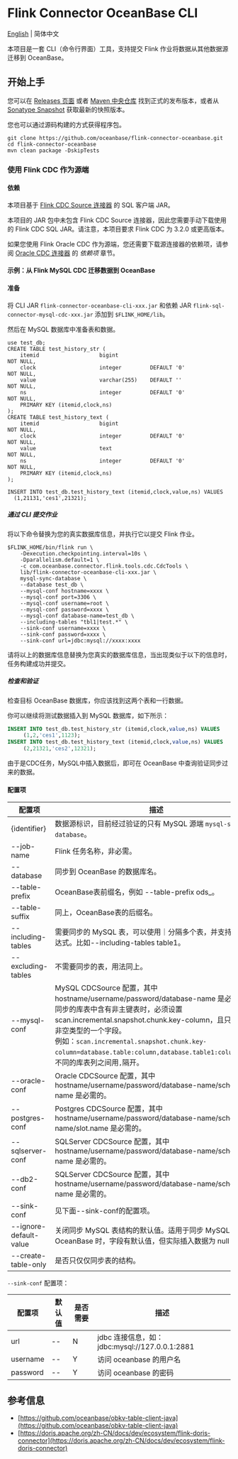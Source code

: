 # Flink Connector OceanBase CLI

[English](flink-connector-oceanbase-cli.md) | 简体中文

本项目是一套 CLI（命令行界面）工具，支持提交 Flink 作业将数据从其他数据源迁移到 OceanBase。

## 开始上手

您可以在 [Releases 页面](https://github.com/oceanbase/flink-connector-oceanbase/releases) 或者 [Maven 中央仓库](https://central.sonatype.com/artifact/com.oceanbase/flink-connector-oceanbase-cli) 找到正式的发布版本，或者从 [Sonatype Snapshot](https://s01.oss.sonatype.org/content/repositories/snapshots/com/oceanbase/flink-connector-oceanbase-cli) 获取最新的快照版本。

您也可以通过源码构建的方式获得程序包。

```shell
git clone https://github.com/oceanbase/flink-connector-oceanbase.git
cd flink-connector-oceanbase
mvn clean package -DskipTests
```

### 使用 Flink CDC 作为源端

#### 依赖

本项目基于 [Flink CDC Source 连接器](https://nightlies.apache.org/flink/flink-cdc-docs-master/docs/connectors/flink-sources/overview/) 的 SQL 客户端 JAR。

本项目的 JAR 包中未包含 Flink CDC Source 连接器，因此您需要手动下载使用的 Flink CDC SQL JAR。请注意，本项目要求 Flink CDC 为 3.2.0 或更高版本。

如果您使用 Flink Oracle CDC 作为源端，您还需要下载源连接器的依赖项，请参阅 [Oracle CDC 连接器](https://nightlies.apache.org/flink/flink-cdc-docs-master/docs/connectors/flink-sources/oracle-cdc/#sql-client-jar) 的 *依赖项* 章节。

#### 示例：从 Flink MySQL CDC 迁移数据到 OceanBase

#### 准备

将 CLI JAR `flink-connector-oceanbase-cli-xxx.jar` 和依赖 JAR `flink-sql-connector-mysql-cdc-xxx.jar` 添加到 `$FLINK_HOME/lib`。

然后在 MySQL 数据库中准备表和数据。

```mysql
use test_db;
CREATE TABLE test_history_str (
	itemid                   bigint                                    NOT NULL,
	clock                    integer         DEFAULT '0'               NOT NULL,
	value                    varchar(255)    DEFAULT ''                NOT NULL,
	ns                       integer         DEFAULT '0'               NOT NULL,
	PRIMARY KEY (itemid,clock,ns)
);
CREATE TABLE test_history_text (
	itemid                   bigint                                    NOT NULL,
	clock                    integer         DEFAULT '0'               NOT NULL,
	value                    text                                      NOT NULL,
	ns                       integer         DEFAULT '0'               NOT NULL,
	PRIMARY KEY (itemid,clock,ns)
);

INSERT INTO test_db.test_history_text (itemid,clock,value,ns) VALUES
  (1,21131,'ces1',21321);
```

##### 通过 CLI 提交作业

将以下命令替换为您的真实数据库信息，并执行它以提交 Flink 作业。

```shell
$FLINK_HOME/bin/flink run \
    -Dexecution.checkpointing.interval=10s \
    -Dparallelism.default=1 \
    -c com.oceanbase.connector.flink.tools.cdc.CdcTools \
    lib/flink-connector-oceanbase-cli-xxx.jar \
    mysql-sync-database \
    --database test_db \
    --mysql-conf hostname=xxxx \
    --mysql-conf port=3306 \
    --mysql-conf username=root \
    --mysql-conf password=xxxx \
    --mysql-conf database-name=test_db \
    --including-tables "tbl1|test.*" \
    --sink-conf username=xxxx \
    --sink-conf password=xxxx \
    --sink-conf url=jdbc:mysql://xxxx:xxxx
```

请将以上的数据库信息替换为您真实的数据库信息，当出现类似于以下的信息时，任务构建成功并提交。

##### 检查和验证

检查目标 OceanBase 数据库，你应该找到这两个表和一行数据。

你可以继续将测试数据插入到 MySQL 数据库，如下所示：

```sql
INSERT INTO test_db.test_history_str (itemid,clock,value,ns) VALUES
	 (1,2,'ces1',1123);
INSERT INTO test_db.test_history_text (itemid,clock,value,ns) VALUES
	 (2,21321,'ces2',12321);
```

由于是CDC任务，MySQL中插入数据后，即可在 OceanBase 中查询验证同步过来的数据。

#### 配置项

|          配置项           |                                                                                                                                  描述                                                                                                                                  |
|------------------------|----------------------------------------------------------------------------------------------------------------------------------------------------------------------------------------------------------------------------------------------------------------------|
| {identifier}           | 数据源标识，目前经过验证的只有 MySQL 源端 `mysql-sync-database`。                                                                                                                                                                                                                      |
| --job-name             | Flink 任务名称，非必需。                                                                                                                                                                                                                                                      |
| --database             | 同步到 OceanBase 的数据库名。                                                                                                                                                                                                                                                 |
| --table-prefix         | OceanBase表前缀名，例如 --table-prefix ods_。                                                                                                                                                                                                                                |
| --table-suffix         | 同上，OceanBase表的后缀名。                                                                                                                                                                                                                                                   |
| --including-tables     | 需要同步的 MySQL 表，可以使用｜分隔多个表，并支持正则表达式。比如--including-tables table1。                                                                                                                                                                                                       |
| --excluding-tables     | 不需要同步的表，用法同上。                                                                                                                                                                                                                                                        |
| --mysql-conf           | MySQL CDCSource 配置，其中 hostname/username/password/database-name 是必需的。同步的库表中含有非主键表时，必须设置scan.incremental.snapshot.chunk.key-column，且只能选择非空类型的一个字段。<br/>例如：`scan.incremental.snapshot.chunk.key-column=database.table:column,database.table1:column...`，不同的库表列之间用`,`隔开。 |
| --oracle-conf          | Oracle CDCSource 配置，其中 hostname/username/password/database-name/schema-name 是必需的。                                                                                                                                                                                    |
| --postgres-conf        | Postgres CDCSource 配置，其中 hostname/username/password/database-name/schema-name/slot.name 是必需的。                                                                                                                                                                        |
| --sqlserver-conf       | SQLServer CDCSource 配置，其中 hostname/username/password/database-name/schema-name 是必需的。                                                                                                                                                                                 |
| --db2-conf             | SQLServer CDCSource 配置，其中 hostname/username/password/database-name/schema-name 是必需的。                                                                                                                                                                                 |
| --sink-conf            | 见下面--sink-conf的配置项。                                                                                                                                                                                                                                                  |
| --ignore-default-value | 关闭同步 MySQL 表结构的默认值。适用于同步 MySQL 数据到 OceanBase 时，字段有默认值，但实际插入数据为 null 情况。                                                                                                                                                                                              |
| --create-table-only    | 是否只仅仅同步表的结构。                                                                                                                                                                                                                                                         |

`--sink-conf` 配置项：

|   配置项    | 默认值 | 是否需要 |                   描述                    |
|----------|-----|------|-----------------------------------------|
| url      | --  | N    | jdbc 连接信息，如：jdbc:mysql://127.0.0.1:2881 |
| username | --  | Y    | 访问 oceanbase 的用户名                       |
| password | --  | Y    | 访问 oceanbase 的密码                        |

## 参考信息

- [https://github.com/oceanbase/obkv-table-client-java](https://github.com/oceanbase/obkv-table-client-java)
- [https://doris.apache.org/zh-CN/docs/dev/ecosystem/flink-doris-connector](https://doris.apache.org/zh-CN/docs/dev/ecosystem/flink-doris-connector)

